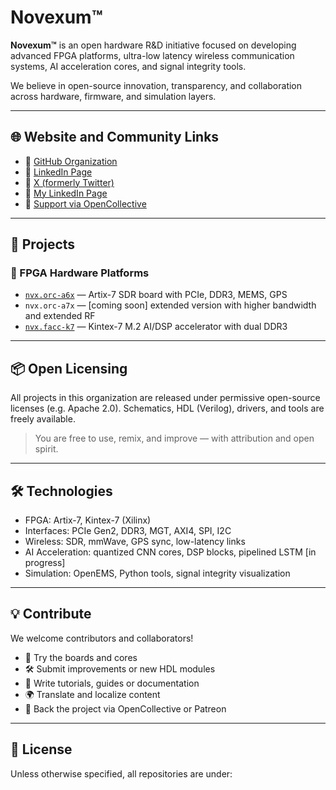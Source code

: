 # Novexum™

**Novexum™** is an open hardware R&D initiative focused on developing advanced FPGA platforms, ultra-low latency wireless communication systems, AI acceleration cores, and signal integrity tools.

We believe in open-source innovation, transparency, and collaboration across hardware, firmware, and simulation layers.

---

## 🌐 Website and Community Links

- 🧠 [GitHub Organization](https://github.com/Novexum)
- 👔 [LinkedIn Page](https://www.linkedin.com/company/novexum)
- 💬 [X (formerly Twitter)](https://x.com/tyutinkonstanti)
- 👔 [My LinkedIn Page](https://www.linkedin.com/in/konstantin-tyutin/)
- 💖 [Support via OpenCollective](https://opencollective.com/novexum)

---

## 🚀 Projects

### 🔷 FPGA Hardware Platforms

- [`nvx.orc-a6x`](https://github.com/Novexum/nvx.orc-a6x) — Artix-7 SDR board with PCIe, DDR3, MEMS, GPS
- `nvx.orc-a7x` — [coming soon] extended version with higher bandwidth and extended RF
- [`nvx.facc-k7`](https://github.com/Novexum/nvx.facc-k7) — Kintex-7 M.2 AI/DSP accelerator with dual DDR3


---

## 📦 Open Licensing

All projects in this organization are released under permissive open-source licenses (e.g. Apache 2.0). Schematics, HDL (Verilog), drivers, and tools are freely available.

> You are free to use, remix, and improve — with attribution and open spirit.

---

## 🛠️ Technologies

- FPGA: Artix-7, Kintex-7 (Xilinx)
- Interfaces: PCIe Gen2, DDR3, MGT, AXI4, SPI, I2C
- Wireless: SDR, mmWave, GPS sync, low-latency links
- AI Acceleration: quantized CNN cores, DSP blocks, pipelined LSTM [in progress]
- Simulation: OpenEMS, Python tools, signal integrity visualization

---

## 💡 Contribute

We welcome contributors and collaborators!

- 🧪 Try the boards and cores
- 🛠 Submit improvements or new HDL modules
- 🧾 Write tutorials, guides or documentation
- 🌍 Translate and localize content
- 💸 Back the project via OpenCollective or Patreon

---

## 🧾 License

Unless otherwise specified, all repositories are under:
